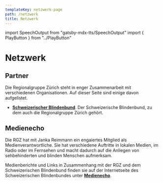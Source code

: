```yaml
---
templateKey: netzwerk-page
path: /netzwerk
title: Netzwerk
---
```

import SpeechOutput from "gatsby-mdx-tts/SpeechOutput"
import { PlayButton } from "../PlayButton"

<SpeechOutput id="netzwerk-page" customPlayButton={PlayButton}>

# Netzwerk

## Partner

Die Regionalgruppe Zürich steht in enger Zusammenarbeit mit verschiedenen Organisationen. Auf dieser Seite sind einige davon aufgelistet.

* **[Schweizerischer Blindenbund](https://blind.ch/)**. Der Schweizerische Blindenbund, zu dem auch die Regionalgruppe Zürich gehört.

## Medienecho

Die RGZ hat mit Janka Reimmann ein engaiertes Mitglied als Medienverantwortliche. Sie hat verschiedene Auftritte in lokalen Medien, im Radio oder im Fernsehen und macht dadurch auf die Anliegen von sehbehinderten und blinden Menschen aufmerksam. 

Medienberichte und Links in Zusammenhang mit der RGZ und dem Schweizerischen Blindenbund finden sie auf der Internetseite des Schweizerischen Blindenbundes unter **[Medienecho](https://blind.ch/medienecho.html)**.

</SpeechOutput>